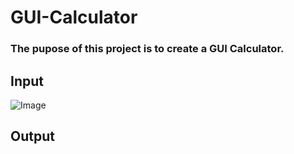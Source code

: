 # GUI-Calculator

### The pupose of this project is to create a GUI Calculator.

## Input 

![Image](https://github.com/user-attachments/assets/663464cf-cea2-41b1-8d38-c24a3bb2a679)

## Output

